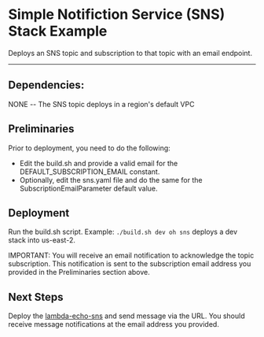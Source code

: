 # Simple Notifiction Service (SNS) Stack Example

Deploys an SNS topic and subscription to that topic with an email endpoint.

---

## Dependencies:

NONE -- The SNS topic deploys in a region's default VPC

## Preliminaries

Prior to deployment, you need to do the following:
-  Edit the build.sh and provide a valid email for the DEFAULT_SUBSCRIPTION_EMAIL constant.
- Optionally, edit the sns.yaml file and do the same for the SubscriptionEmailParameter default value.

## Deployment

Run the build.sh script. Example: `./build.sh dev oh sns` deploys a dev stack into us-east-2.

IMPORTANT: You will receive an email notification to acknowledge the topic subscription. This notification is sent to the subscription email address you provided in the Preliminaries section above.

## Next Steps

Deploy the <a href="../lambda-echo-sns">lambda-echo-sns</a> and send message via the URL. You should receive message notifications at the email address you provided.

